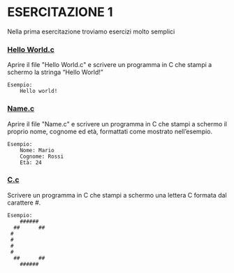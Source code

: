 # ESERCITAZIONE 1

Nella prima esercitazione troviamo esercizi molto semplici

### [Hello World.c](https://github.com/fralabi/Computer_Engineering/blob/main/Primo_Anno/CALCOLATORI%20ELETTRONICI%20C.I.%20-%20FONDAMENTI%20DI%20PROGRAMMAZIONE/ESERCITAZIONE/1/Hello%20World.c)
Aprire il file "Hello World.c" e scrivere un programma in C che stampi a schermo la
stringa “Hello World!”
```
Esempio: 
    Hello world!
```

### [Name.c](https://github.com/fralabi/Computer_Engineering/blob/main/Primo_Anno/CALCOLATORI%20ELETTRONICI%20C.I.%20-%20FONDAMENTI%20DI%20PROGRAMMAZIONE/ESERCITAZIONE/1/Name.c)
Aprire il file "Name.c" e scrivere un programma in C che stampi a schermo il proprio nome,
cognome ed età, formattati come mostrato nell’esempio.
```
Esempio: 
    Nome: Mario
    Cognome: Rossi 
    Età: 24
```
    
### [C.c](https://github.com/fralabi/Computer_Engineering/blob/main/Primo_Anno/CALCOLATORI%20ELETTRONICI%20C.I.%20-%20FONDAMENTI%20DI%20PROGRAMMAZIONE/ESERCITAZIONE/1/C.c)  
Scrivere un programma in C che stampi a schermo una lettera C formata dal carattere #.
```
Esempio:
    ######
  ##      ##
 # 
 #
 #
 #
  ##      ## 
    ###### 
```
